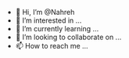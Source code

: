 - 👋 Hi, I’m @Nahreh
- 👀 I’m interested in ...
- 🌱 I’m currently learning ...
- 💞️ I’m looking to collaborate on ...
- 📫 How to reach me ...

<!---
Nahreh/Nahreh is a ✨ special ✨ repository because its `README.md` (this file) appears on your GitHub profile.
You can click the Preview link to take a look at your changes.
--->
